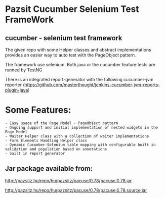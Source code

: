 Pazsit Cucumber Selenium Test FrameWork
==================

## cucumber - selenium test framework

The given repo with some Helper classes and abstract implementations provides an easier way to auto test with the PageObject pattern.

The framework use selenium. 
Both java or the cucumber feature tests are runned by TestNG

There is an integrated report-generator with the following cucumber-jvm reporter (https://github.com/masterthought/jenkins-cucumber-jvm-reports-plugin-java)


# Some Features:
	- Easy usage of the Page Model - PageObject pattern
	- Ongoing support and initial implementation of nested widgets in the Page Model
	- Waiter Helper class with a collection of waiter implementations
	- Form Elements Handling Helper class
	- Dynamic Cucumber-Selenium table mapping with configurable built in validation and population based on annotations
	- built in report generator
	

## Jar package available from:
http://pazsitz.hu/repo/hu/pazsitz/pacuse/0.78/pacuse.0.78.jar

http://pazsitz.hu/repo/hu/pazsitz/pacuse/0.78/pacuse.0.78.source.jar
